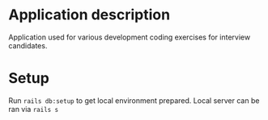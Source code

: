 # Application description
Application used for various development coding exercises for interview candidates.

# Setup
Run `rails db:setup` to get local environment prepared.
Local server can be ran via `rails s`


